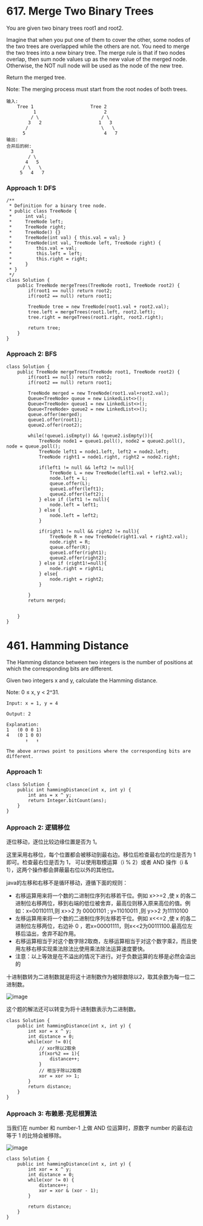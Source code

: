 # 617. Merge Two Binary Trees

You are given two binary trees root1 and root2.

Imagine that when you put one of them to cover the other, some nodes of the two trees are overlapped while the others are not. You need to merge the two trees into a new binary tree. The merge rule is that if two nodes overlap, then sum node values up as the new value of the merged node. Otherwise, the NOT null node will be used as the node of the new tree.

Return the merged tree.

Note: The merging process must start from the root nodes of both trees.

```
输入: 
	Tree 1                     Tree 2                  
          1                         2                             
         / \                       / \                            
        3   2                     1   3                        
       /                           \   \                      
      5                             4   7                  
输出: 
合并后的树:
	     3
	    / \
	   4   5
	  / \   \ 
	 5   4   7
```

### Approach 1: DFS
```
/**
 * Definition for a binary tree node.
 * public class TreeNode {
 *     int val;
 *     TreeNode left;
 *     TreeNode right;
 *     TreeNode() {}
 *     TreeNode(int val) { this.val = val; }
 *     TreeNode(int val, TreeNode left, TreeNode right) {
 *         this.val = val;
 *         this.left = left;
 *         this.right = right;
 *     }
 * }
 */
class Solution {
    public TreeNode mergeTrees(TreeNode root1, TreeNode root2) {
        if(root1 == null) return root2;
        if(root2 == null) return root1;

        TreeNode tree = new TreeNode(root1.val + root2.val);
        tree.left = mergeTrees(root1.left, root2.left);
        tree.right = mergeTrees(root1.right, root2.right);

        return tree;
    }
}
```

### Approach 2: BFS

```
class Solution {
    public TreeNode mergeTrees(TreeNode root1, TreeNode root2) {
        if(root1 == null) return root2;
        if(root2 == null) return root1;

        TreeNode merged = new TreeNode(root1.val+root2.val);
        Queue<TreeNode> queue = new LinkedList<>();
        Queue<TreeNode> queue1 = new LinkedList<>();
        Queue<TreeNode> queue2 = new LinkedList<>();
        queue.offer(merged);
        queue1.offer(root1);
        queue2.offer(root2);

        while(!queue1.isEmpty() && !queue2.isEmpty()){
            TreeNode node1 = queue1.poll(), node2 = queue2.poll(), node = queue.poll();
            TreeNode left1 = node1.left, left2 = node2.left;
            TreeNode right1 = node1.right, right2 = node2.right;

            if(left1 != null && left2 != null){
                TreeNode L = new TreeNode(left1.val + left2.val);
                node.left = L;
                queue.offer(L);
                queue1.offer(left1);
                queue2.offer(left2);
            } else if (left1 != null){
                node.left = left1;
            } else {
                node.left = left2;
            }

            if(right1 != null && right2 != null){
                TreeNode R = new TreeNode(right1.val + right2.val);
                node.right = R;
                queue.offer(R);
                queue1.offer(right1);
                queue2.offer(right2);
            } else if (right1!=null){
                node.right = right1;
            } else{
                node.right = right2;
            }

        }
        return merged;


    }
}
```


# 461. Hamming Distance

The Hamming distance between two integers is the number of positions at which the corresponding bits are different.

Given two integers x and y, calculate the Hamming distance.

Note:
0 ≤ x, y < 2^31.

```
Input: x = 1, y = 4

Output: 2

Explanation:
1   (0 0 0 1)
4   (0 1 0 0)
       ↑   ↑

The above arrows point to positions where the corresponding bits are different.
```

### Approach 1: 

```
class Solution {
    public int hammingDistance(int x, int y) {
        int ans = x ^ y;
        return Integer.bitCount(ans);   
    }
}
```

### Approach 2: 逻辑移位

逐位移动，逐位比较边缘位置是否为 1。

这里采用右移位，每个位置都会被移动到最右边。移位后检查最右位的位是否为 1 即可。检查最右位是否为 1，
可以使用取模运算（i % 2）或者 AND 操作（i & 1），这两个操作都会屏蔽最右位以外的其他位。

java的左移和右移不是循环移动，遵循下面的规则：
* 右移运算用来将一个数的二进制位序列右移若干位。例如 x>>=2 ,使 x 的各二进制位右移两位，移到右端的低位被舍弃，最高位则移入原来高位的值。例如：x=00110111,则 x>>2 为 00001101 ; y=11010011 ,则 y>>2 为11110100
* 左移运算用来将一个数的二进制位序列左移若干位。例如 x<<=2 ,使 x 的各二进制位左移两位，右边补 0 ，若x=00001111，则x<<2为00111100.最高位左移后溢出，舍弃不起作用。
* 右移运算相当于对这个数字除2取商，左移运算相当于对这个数字乘2，而且使用左移右移实现乘法除法比使用乘法除法运算速度要快。
* 注意：以上等效是在不溢出的情况下进行。对于负数运算的左移是必然会溢出的

十进制数转为二进制数就是将这十进制数作为被除数除以2，取其余数为每一位二进制数。

![image](https://user-images.githubusercontent.com/24515648/113257507-4bbd2400-92fd-11eb-8803-0e2b253985ed.png)

这个题的解法还可以转变为将十进制数表示为二进制数。

```
class Solution {
    public int hammingDistance(int x, int y) {
        int xor = x ^ y;
        int distance = 0;
        while(xor != 0){
            // xor除以2取余
            if(xor%2 == 1){
                distance++;
            }
            // 相当于除以2取商
            xor = xor >> 1; 
        }
        return distance;
    }
}

```


### Approach 3: 布赖恩·克尼根算法

当我们在 number 和 number-1 上做 AND 位运算时，原数字 number 的最右边等于 1 的比特会被移除。

![image](https://user-images.githubusercontent.com/24515648/113258470-8e333080-92fe-11eb-865e-162558dfa3a6.png)

```
class Solution {
    public int hammingDistance(int x, int y) {
        int xor = x ^ y;
        int distance = 0;
        while(xor != 0) {
            distance++;
            xor = xor & (xor - 1);
        }

        return distance;
    }
}
```

